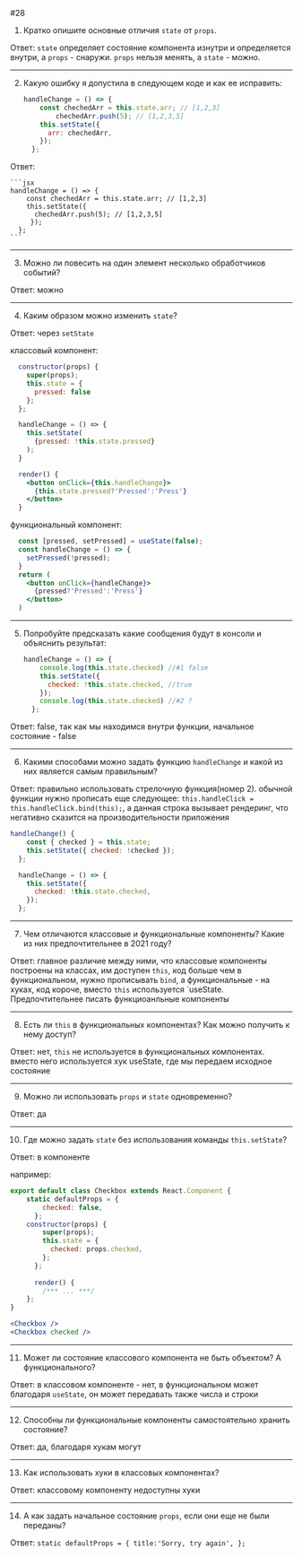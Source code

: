 #28

1. Кратко опишите основные отличия `state` от `props`.

Ответ: `state` определяет состояние компонента изнутри и определяется внутри, а `props` - снаружи. `props` нельзя менять, а `state` - можно.
***
2. Какую ошибку я допустила в следующем коде и как ее исправить:
    
    ```jsx
    handleChange = () => {
        const chechedArr = this.state.arr; // [1,2,3] 
    		chechedArr.push(5); // [1,2,3,5] 
        this.setState({
          arr: chechedArr,
        });
      };
    ```


Ответ:

    ```jsx
    handleChange = () => {
        const chechedArr = this.state.arr; // [1,2,3] 
        this.setState({ 
          chechedArr.push(5); // [1,2,3,5] 
         });
      };
    ```
***
3. Можно ли повесить на один элемент несколько обработчиков событий?

Ответ: можно
***
4. Каким образом можно изменить `state`?

Ответ: через `setState`

классовый компонент:

```jsx
  constructor(props) {
    super(props);
    this.state = {
      pressed: false
    };
  };

  handleChange = () => {
    this.setState(
      {pressed: !this.state.pressed}
    );
  }

  render() {
    <button onClick={this.handleChange}>
      {this.state.pressed?'Pressed':'Press'}
    </button>
  }
```


функциональный компонент:

```jsx
  const [pressed, setPressed] = useState(false);
  const handleChange = () => {
    setPressed(!pressed);
  }
  return (
    <button onClick={handleChange}>
      {pressed?'Pressed':'Press'}
    </button>
  )
```
***
5. Попробуйте предсказать какие сообщения будут в консоли и объяснить результат:
    
    ```jsx
    handleChange = () => {
        console.log(this.state.checked) //#1 false 
        this.setState({
          checked: !this.state.checked, //true
        });
        console.log(this.state.checked) //#2 ?
      };  
    ```


Ответ: false, так как мы находимся внутри функции, начальное состояние - false
***
6. Какими способами можно задать функцию `handleChange` и какой из них является самым правильным?

Ответ: правильно использовать стрелочную функция(номер 2). обычной функции нужно прописать еще следующее: `this.handleClick = this.handleClick.bind(this);`, а данная строка вызывает рендеринг, что негативно сказится на производительности приложения

```jsx 
handleChange() {
    const { checked } = this.state;
    this.setState({ checked: !checked });
  };
```

```jsx
  handleChange = () => {
    this.setState({
      checked: !this.state.checked,
    });
  };
  ```
***
7. Чем отличаются классовые и функциональные компоненты? Какие из них предпочтительнее в 2021 году?

Ответ: главное различие между ними, что классовые компоненты построены на классах, им доступен `this`, код больше чем в функциональном, нужно прописывать `bind`, а функциональные - на хуках, код короче, вместо `this` используется `useState. Предпочтительнее писать функциоанльные компоненты
***
8. Есть ли `this` в функциональных компонентах? Как можно получить к нему доступ?

Ответ: нет, `this` не используется в функциональных компонентах. вместо него используется хук useState, где мы передаем исходное состояние
***
9. Можно ли использовать `props` и `state` одновременно?

Ответ: да
***
10. Где можно задать `state` без использования команды `this.setState`?

Ответ: в компоненте 

например:
```jsx 
export default class Checkbox extends React.Component {
	static defaultProps = {
	    checked: false,
	  };
	constructor(props) {
	    super(props);
	    this.state = {
	      checked: props.checked,
	    };
	  };
	
	  render() {
	    /*** ... ***/
    };
}
```
```jsx
<Checkbox />
<Checkbox checked />
```
***
11. Может ли состояние классового компонента не быть объектом? А функционального?

Ответ: в классовом компоненте - нет, в функциональном может благодаря `useState`, он может передавать также числа и строки
***
12. Способны ли функциональные компоненты самостоятельно хранить состояние?

Ответ: да, благодаря хукам могут
***
13. Как использовать хуки в классовых компонентах?

Ответ: классовому компоненту недоступны хуки
***
14. А как задать начальное состояние `props`, если они еще не были переданы?

Ответ: `static defaultProps = {
  title:'Sorry, try again',
};`